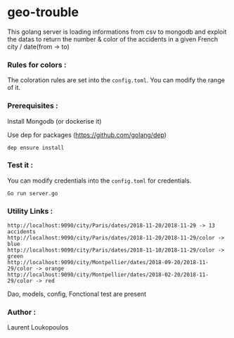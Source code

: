 # geo-trouble

This golang server is loading informations from csv to mongodb and exploit the datas to return the number & color of the accidents in a given French city / date(from -> to)

### Rules for colors : 

The coloration rules are set into the ```config.toml```.
You can modify the range of it.

### Prerequisites : 

Install Mongodb (or dockerise it)

Use dep for packages (https://github.com/golang/dep)
```
dep ensure install
```

### Test it :

You can modify credentials into the ```config.toml``` for credentials.

```
Go run server.go
```

### Utility Links :

```
http://localhost:9090/city/Paris/dates/2018-11-20/2018-11-29 -> 13 accidents
http://localhost:9090/city/Paris/dates/2018-11-20/2018-11-29/color -> blue
http://localhost:9090/city/Paris/dates/2018-11-10/2018-11-29/color -> green
http://localhost:9090/city/Montpellier/dates/2018-09-20/2018-11-29/color -> orange
http://localhost:9090/city/Montpellier/dates/2018-02-20/2018-11-29/color -> red
```

Dao, models, config,
Fonctional test are present

### Author :
Laurent Loukopoulos